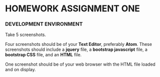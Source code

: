 # HOMEWORK ASSIGNMENT ONE

### DEVELOPMENT ENVIRONMENT

Take 5 screenshots.

Four screenshots should be of your **Text Editor**, preferably **Atom**.  These screenshots should
include a **jquery** file, a **bootstrap javascript** file, a **bootstrap CSS** file, and an **HTML**
file.

One screenshot should be of your web browser with the HTML file loaded and on display.
